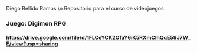 Diego Bellido Ramos \n
Repositorio para el curso de videojuegos
### Juego: Digimon RPG
#### https://drive.google.com/file/d/1FLCeYCK2OfaY6iK5RXmCIhQqE59J7W_E/view?usp=sharing
